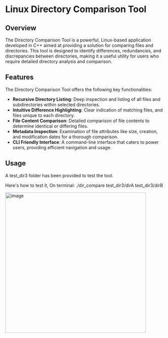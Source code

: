 # Linux Directory Comparison Tool

## Overview

The Directory Comparison Tool is a powerful, Linux-based application developed in C++ aimed at providing a solution for comparing files and directories. This tool is designed to identify differences, redundancies, and discrepancies between directories, making it a useful utility for users who require detailed directory analysis and comparison.

## Features

The Directory Comparison Tool offers the following key functionalities:

- **Recursive Directory Listing**: Deep inspection and listing of all files and subdirectories within selected directories.
- **Intuitive Difference Highlighting**: Clear indication of matching files, and files unique to each directory.
- **File Content Comparison**: Detailed comparison of file contents to determine identical or differing files.
- **Metadata Inspection**: Examination of file attributes like size, creation, and modification dates for a thorough comparison.
- **CLI Friendly Interface**: A command-line interface that caters to power users, providing efficient navigation and usage.

## Usage

A test_dir3 folder has been provided to test the tool.

Here's how to test it,
On terminal:
./dir_compare test_dir3/dirA test_dir3/dirB

<img width="445" alt="image" src="https://github.com/khalayli/DirComparisonLinux/assets/154463029/442db625-bc35-4f23-bcbe-f3e204f1878d">

